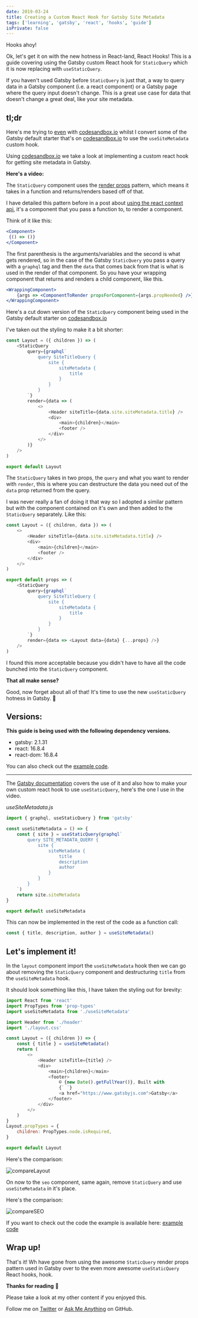 ```yaml
---
date: 2019-03-24
title: Creating a Custom React Hook for Gatsby Site Metadata
tags: ['learning', 'gatsby', 'react', 'hooks', 'guide']
isPrivate: false
---
```


<script>
  import { YouTube } from 'sveltekit-embed'
</script>

Hooks ahoy!

Ok, let's get it on with the new hotness in React-land, React Hooks!
This is a guide covering using the Gatsby custom React hook for
`StaticQuery` which it is now replacing with `useStaticQuery`.

If you haven't used Gatsby before `StaticQuery` is just that, a way to
query data in a Gatsby component (i.e. a react component) or a Gatsby
page where the query input doesn't change. This is a great use case
for data that doesn't change a great deal, like your site metadata.

## tl;dr

Here's me trying to [even] with [codesandbox.io] whilst I convert some
of the Gatsby default starter that's on [codesandbox.io] to use the
`useSiteMetadata` custom hook.

Using [codesandbox.io] we take a look at implementing a custom react
hook for getting site metadata in Gatsby.

**Here's a video:**

<!-- cSpell:ignore Xwbk -->
<YouTube youTubeId="qWay-LjXwbk" />

The `StaticQuery` component uses the [render props] pattern, which means
it takes in a function and returns/renders based off of that.

I have detailed this pattern before in a post about [using the react
context api], it's a component that you pass a function to, to render
a component.

Think of it like this:

```jsx
<Component>
 {() => ()}
</Component>
```

The first parenthesis is the arguments/variables and the second is
what gets rendered, so in the case of the Gatsby `StaticQuery` you
pass a query with a `graphql` tag and then the `data` that comes back
from that is what is used in the render of that component. So you have
your wrapping component that returns and renders a child component,
like this.

```jsx
<WrappingComponent>
	{args => <ComponentToRender propsForComponent={args.propNeeded} />}
</WrappingComponent>
```

Here's a cut down version of the `StaticQuery` component being used in
the Gatsby default starter on [codesandbox.io]

I've taken out the styling to make it a bit shorter:

```js
const Layout = ({ children }) => (
	<StaticQuery
		query={graphql`
			query SiteTitleQuery {
				site {
					siteMetadata {
						title
					}
				}
			}
		`}
		render={data => (
			<>
				<Header siteTitle={data.site.siteMetadata.title} />
				<div>
					<main>{children}</main>
					<footer />
				</div>
			</>
		)}
	/>
)

export default Layout
```

The `StaticQuery` takes in two props, the `query` and what you want to
render with `render`, this is where you can destructure the data you
need out of the `data` prop returned from the query.

I was never really a fan of doing it that way so I adopted a similar
pattern but with the component contained on it's own and then added to
the `StaticQuery` separately. Like this:

```js
const Layout = ({ children, data }) => (
	<>
		<Header siteTitle={data.site.siteMetadata.title} />
		<div>
			<main>{children}</main>
			<footer />
		</div>
	</>
)

export default props => (
	<StaticQuery
		query={graphql`
			query SiteTitleQuery {
				site {
					siteMetadata {
						title
					}
				}
			}
		`}
		render={data => <Layout data={data} {...props} />}
	/>
)
```

I found this more acceptable because you didn't have to have all the
code bunched into the `StaticQuery` component.

**That all make sense?**

Good, now forget about all of that! It's time to use the new
`useStaticQuery` hotness in Gatsby. 💪

## Versions:

**This guide is being used with the following dependency versions.**

- gatsby: 2.1.31
- react: 16.8.4
- react-dom: 16.8.4

You can also check out the [example code].

---

The [Gatsby documentation] covers the use of it and also how to make your
own custom react hook to use `useStaticQuery`, here's the one I use in
the video.

_useSiteMetadata.js_

```js
import { graphql, useStaticQuery } from 'gatsby'

const useSiteMetadata = () => {
	const { site } = useStaticQuery(graphql`
		query SITE_METADATA_QUERY {
			site {
				siteMetadata {
					title
					description
					author
				}
			}
		}
	`)
	return site.siteMetadata
}

export default useSiteMetadata
```

This can now be implemented in the rest of the code as a function
call:

```js
const { title, description, author } = useSiteMetadata()
```

## Let's implement it!

In the `layout` component import the `useSiteMetadata` hook then we
can go about removing the `StaticQuery` component and destructuring
`title` from the `useSiteMetadata` hook.

It should look something like this, I have taken the styling out for
brevity:

```js
import React from 'react'
import PropTypes from 'prop-types'
import useSiteMetadata from './useSiteMetadata'

import Header from './header'
import './layout.css'

const Layout = ({ children }) => {
	const { title } = useSiteMetadata()
	return (
		<>
			<Header siteTitle={title} />
			<div>
				<main>{children}</main>
				<footer>
					© {new Date().getFullYear()}, Built with
					{` `}
					<a href="https://www.gatsbyjs.com">Gatsby</a>
				</footer>
			</div>
		</>
	)
}
Layout.propTypes = {
	children: PropTypes.node.isRequired,
}

export default Layout
```

Here's the comparison:

<!-- cSpell:ignore compareLayout -->

![compareLayout]

On now to the `seo` component, same again, remove `StaticQuery` and
use `useSiteMetadata` in it's place.

Here's the comparison:

<!-- cSpell:ignore compareSEO -->

![compareSEO]

If you want to check out the code the example is available here:
[example code]

## Wrap up!

That's it! Wh have gone from using the awesome `StaticQuery` render
props pattern used in Gatsby over to the even more awesome
`useStaticQuery` React hooks, hook.

**Thanks for reading** 🙏

Please take a look at my other content if you enjoyed this.

Follow me on [Twitter] or [Ask Me Anything] on GitHub.

<!-- Links -->

[twitter]: https://twitter.com/spences10
[ask me anything]: https://github.com/spences10/ama
[codesandbox.io]: https://codesandbox.io
[render props]: https://reactjs.org/docs/render-props.html
[using the react context api]:
	https://scottspence.com/posts/react-context-api
[example code]: https://codesandbox.io/s/1vnvko0zqj
[even]: https://youtu.be/8ruJBKFrRCk?t=93
[gatsby documentation]:
	https://www.gatsbyjs.com/docs/use-static-query/

<!-- Images -->

[comparelayout]:
	https://res.cloudinary.com/defkmsrpw/image/upload/q_auto,f_auto/v1614858540/scottspence.com/compareLayout-ea4dd0fb5890ca0f00a8d98e9f57a0df.png
[compareseo]:
	https://res.cloudinary.com/defkmsrpw/image/upload/q_auto,f_auto/v1614858541/scottspence.com/compareSEO-0e2968ec8991f7a0c3f41e1b64986288.png
